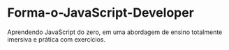 # Forma-o-JavaScript-Developer
Aprendendo JavaScript do zero, em uma abordagem de ensino totalmente imersiva e prática com exercícios.
